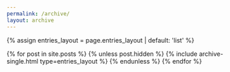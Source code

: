 ```yaml
---
permalink: /archive/
layout: archive
---
```



{% assign entries_layout = page.entries_layout | default: 'list' %}
<div class="entries-{{ entries_layout }}">
  {% for post in site.posts %}
    {% unless post.hidden %}
      {% include archive-single.html type=entries_layout %}
    {% endunless %}
  {% endfor %}
</div>